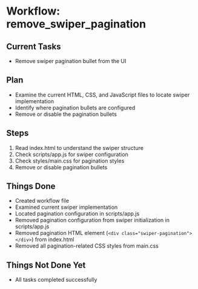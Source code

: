 # Workflow: remove_swiper_pagination

## Current Tasks

- Remove swiper pagination bullet from the UI

## Plan

- Examine the current HTML, CSS, and JavaScript files to locate swiper implementation
- Identify where pagination bullets are configured
- Remove or disable the pagination bullets

## Steps

1. Read index.html to understand the swiper structure
2. Check scripts/app.js for swiper configuration
3. Check styles/main.css for pagination styles
4. Remove or disable pagination bullets

## Things Done

- Created workflow file
- Examined current swiper implementation
- Located pagination configuration in scripts/app.js
- Removed pagination configuration from swiper initialization in scripts/app.js
- Removed pagination HTML element (`<div class="swiper-pagination"></div>`) from index.html
- Removed all pagination-related CSS styles from main.css

## Things Not Done Yet

- All tasks completed successfully
